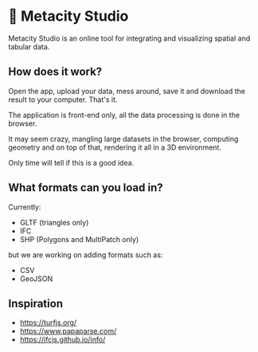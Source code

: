 # 🏡 Metacity Studio

Metacity Studio is an online tool for integrating and visualizing spatial and tabular data.

## How does it work?

Open the app, upload your data, mess around, save it and download the result to your computer. That's it.

The application is front-end only, all the data processing is done in the browser.

It may seem crazy, mangling large datasets in the browser, computing geometry and on top of that, rendering it all in a 3D environment.

Only time will tell if this is a good idea.

## What formats can you load in?

Currently:

-   GLTF (triangles only)
-   IFC
-   SHP (Polygons and MultiPatch only)

but we are working on adding formats such as:

-   CSV
-   GeoJSON

## Inspiration

-   https://turfjs.org/
-   https://www.papaparse.com/
-   https://ifcjs.github.io/info/
